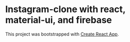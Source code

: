 # Instagram-clone with react, material-ui, and firebase

This project was bootstrapped with [Create React App](https://github.com/facebook/create-react-app).
